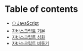 # Table of contents

* [🌕 JavaScript](README.md)
* [자바스크립트 기본](undefined.md)
* [자바스크립트 심화](undefined-1.md)
* [자바스크립트 비동기](undefined-2.md)
